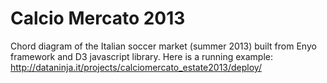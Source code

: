 Calcio Mercato 2013
=================

Chord diagram of the Italian soccer market (summer 2013) built from Enyo framework and D3 javascript library.
Here is a running example: http://dataninja.it/projects/calciomercato_estate2013/deploy/

